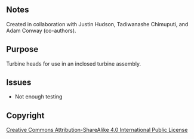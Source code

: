 ## Notes

Created in collaboration with Justin Hudson, Tadiwanashe Chimuputi, and Adam Conway (co-authors).

## Purpose

Turbine heads for use in an inclosed turbine assembly.


## Issues

- Not enough testing


## Copyright

[Creative Commons Attribution-ShareAlike 4.0 International Public
License](https://creativecommons.org/licenses/by-sa/4.0/deed.en)
